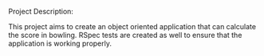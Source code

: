 Project Description: 

This project aims to create an object oriented application that can calculate the score in bowling. RSpec tests are created as well to ensure that the application is working properly.